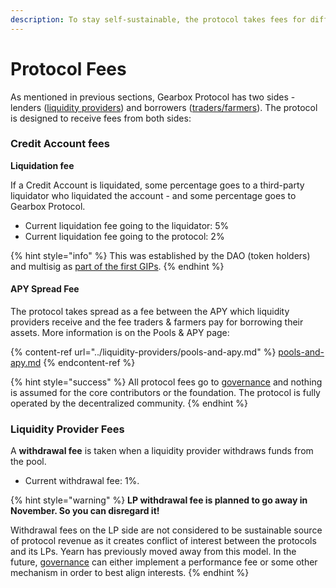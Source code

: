 ```yaml
---
description: To stay self-sustainable, the protocol takes fees for different operations.
---
```


# Protocol Fees

As mentioned in previous sections, Gearbox Protocol has two sides - lenders ([liquidity providers](../liquidity-providers/pools-and-apy.md)) and borrowers ([traders/farmers](broken-reference)). The protocol is designed to receive fees from both sides:

### **Credit Account fees**

**Liquidation fee**

If a Credit Account is liquidated, some percentage goes to a third-party liquidator who liquidated the account - and some percentage goes to Gearbox Protocol.

* Current liquidation fee going to the liquidator: 5%
* Current liquidation fee going to the protocol: 2%

{% hint style="info" %}
This was established by the DAO (token holders) and multisig as [part of the first GIPs](https://gov.gearbox.fi/t/gip-1-proposal-to-add-pools/347).
{% endhint %}

#### APY Spread Fee

The protocol takes spread as a fee between the APY which liquidity providers receive and the fee traders & farmers pay for borrowing their assets. More information is on the Pools & APY page:

{% content-ref url="../liquidity-providers/pools-and-apy.md" %}
[pools-and-apy.md](../liquidity-providers/pools-and-apy.md)
{% endcontent-ref %}

{% hint style="success" %}
All protocol fees go to [governance](../governance/setup/multisigs.md#financial-treasury-multisig-or-5-7) and nothing is assumed for the core contributors or the foundation. The protocol is fully operated by the decentralized community.
{% endhint %}

### **Liquidity Provider Fees**

A **withdrawal fee** is taken when a liquidity provider withdraws funds from the pool.&#x20;

* Current withdrawal fee: 1%.

{% hint style="warning" %}
**LP withdrawal fee is planned to go away in November. So you can disregard it!**

Withdrawal fees on the LP side are not considered to be sustainable source of protocol revenue as it creates conflict of interest between the protocols and its LPs. Yearn has previously moved away from this model. In the future, [governance](../governance/setup/) can either implement a performance fee or some other mechanism in order to best align interests.&#x20;
{% endhint %}
